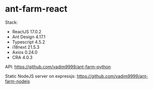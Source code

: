 # ant-farm-react

Stack:
- ReactJS 17.0.2
- Ant Design 4.17.1
- Typescript 4.5.2
- i18next 21.5.3
- Axios 0.24.0
- CRA 4.0.3

API: https://github.com/vadim9999/ant-farm-python

Static NodeJS server on expressjs: https://github.com/vadim9999/ant-farm-nodejs


